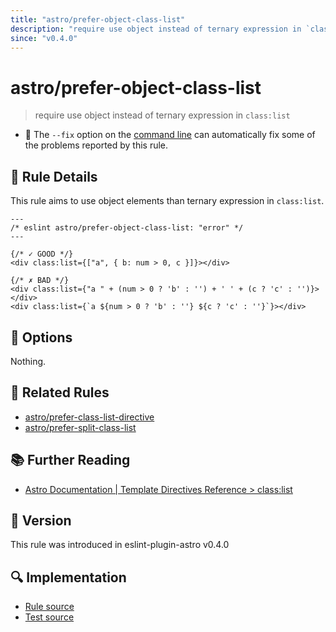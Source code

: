 ```yaml
---
title: "astro/prefer-object-class-list"
description: "require use object instead of ternary expression in `class:list`"
since: "v0.4.0"
---
```


# astro/prefer-object-class-list

> require use object instead of ternary expression in `class:list`

- :wrench: The `--fix` option on the [command line](https://eslint.org/docs/user-guide/command-line-interface#fixing-problems) can automatically fix some of the problems reported by this rule.

## :book: Rule Details

This rule aims to use object elements than ternary expression in `class:list`.

<ESLintCodeBlock fix>

<!--eslint-skip-->

```astro
---
/* eslint astro/prefer-object-class-list: "error" */
---

{/* ✓ GOOD */}
<div class:list={["a", { b: num > 0, c }]}></div>

{/* ✗ BAD */}
<div class:list={"a " + (num > 0 ? 'b' : '') + ' ' + (c ? 'c' : '')}></div>
<div class:list={`a ${num > 0 ? 'b' : ''} ${c ? 'c' : ''}`}></div>
```

</ESLintCodeBlock>

## :wrench: Options

Nothing.

## :couple: Related Rules

- [astro/prefer-class-list-directive]
- [astro/prefer-split-class-list]

[astro/prefer-class-list-directive]: ./prefer-class-list-directive.md
[astro/prefer-split-class-list]: ./prefer-split-class-list.md

## :books: Further Reading

- [Astro Documentation | Template Directives Reference > class:list](https://docs.astro.build/en/reference/directives-reference/#classlist)

## :rocket: Version

This rule was introduced in eslint-plugin-astro v0.4.0

## :mag: Implementation

- [Rule source](https://github.com/ota-meshi/eslint-plugin-astro/blob/main/src/rules/prefer-object-class-list.ts)
- [Test source](https://github.com/ota-meshi/eslint-plugin-astro/blob/main/tests/src/rules/prefer-object-class-list.ts)
